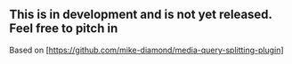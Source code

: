## This is in development and is not yet released. Feel free to pitch in

Based on [https://github.com/mike-diamond/media-query-splitting-plugin]
